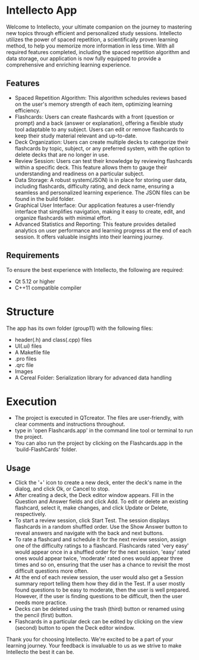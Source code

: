 # Intellecto App

Welcome to Intellecto, your ultimate companion on the journey to mastering new topics through efficient and personalized study sessions. Intellecto utilizes the power of spaced repetition, a scientifically proven learning method, to help you memorize more information in less time. With all required features completed, including the spaced repetition algorithm and data storage, our application is now fully equipped to provide a comprehensive and enriching learning experience.

## Features

- Spaced Repetition Algorithm: This algorithm schedules reviews based on the user's memory strength of each item, optimizing learning efficiency.
- Flashcards: Users can create flashcards with a front (question or prompt) and a back (answer or explanation), offering a flexible study tool adaptable to any subject. Users can edit or remove flashcards to keep their study material relevant and up-to-date.
- Deck Organization:  Users can create multiple decks to categorize their flashcards by topic, subject, or any preferred system, with the option to delete decks that are no longer in use.
- Review Session: Users can test their knowledge by reviewing flashcards within a specific deck. This feature allows them to gauge their understanding and readiness on a particular subject.
- Data Storage: A robust system(JSON) is in place for storing user data, including flashcards, difficulty rating, and deck name, ensuring a seamless and personalized learning experience. The JSON files can be found in the build folder.
- Graphical User Interface: Our application features a user-friendly interface that simplifies navigation, making it easy to create, edit, and organize flashcards with minimal effort.
- Advanced Statistics and Reporting: This feature provides detailed analytics on user performance and learning progress at the end of each session. It offers valuable insights into their learning journey.

## Requirements

To ensure the best experience with Intellecto, the following are required:
- Qt 5.12 or higher
- C++11 compatible compiler

# Structure

The app has its own folder (group11) with the following files:
- header(.h) and class(.cpp) files
- UI(.ui) files
- A Makefile file
- .pro files
- .qrc file
- Images
- A Cereal Folder: Serialization library for advanced data handling

# Execution

- The project is executed in QTcreator. The files are user-friendly, with clear comments and instructions throughout.
- type in 'open Flashcards.app' in the command line tool or terminal to run the project.
- You can also run the project by clicking on the Flashcards.app in the 'build-FlashCards' folder.

## Usage

- Click the '+' icon to create a new deck, enter the deck's name in the dialog, and click Ok, or Cancel to stop.
- After creating a deck, the Deck editor window appears. Fill in the Question and Answer fields and click Add. To edit or delete an existing flashcard, select it, make changes, and click Update or Delete, respectively.
- To start a review session, click Start Test. The session displays flashcards in a random shuffled order. Use the Show Answer button to reveal answers and navigate with the back and next buttons.
- To rate a flashcard and schedule it for the next review session, assign one of the difficulty ratings to a flashcard. Flashcards rated 'very easy' would appear once in a shuffled order for the next session, 'easy' rated ones would appear twice, 'moderate' rated ones would appear three times and so on, ensuring that the user has a chance to revisit the most difficult questions more often.
- At the end of each review session, the user would also get a Session summary report telling them how they did in the Test. If a user mostly found questions to be easy to moderate, then the user is well prepared. However, if the user is finding questions to be difficult, then the user needs more practice.
- Decks can be deleted using the trash (third) button or renamed using the pencil (first) button.
- Flashcards in a particular deck can be edited by clicking on the view (second) button to open the Deck editor window.


Thank you for choosing Intellecto. We're excited to be a part of your learning journey. Your feedback is invaluable to us as we strive to make Intellecto the best it can be.
